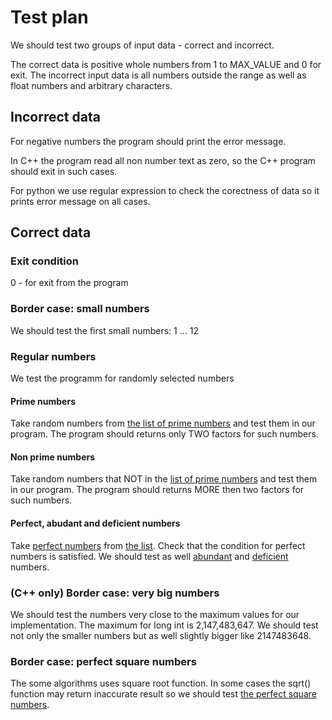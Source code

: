 # Test plan

We should test two groups of input data - correct and incorrect.

The correct data is positive whole numbers from 1 to MAX_VALUE and 0 for exit.
The incorrect input data is all numbers outside the range as well as float numbers and arbitrary characters. 

## Incorrect data

For negative numbers the program should print the error message. 

In C++ the program read all non number text as zero, so the C++ program should exit in such cases. 

For python we use regular expression to check the corectness of data so it prints error message on all cases. 

## Correct data

### Exit condition

0 - for exit from the program
  
### Border case: small numbers
We should test the first small numbers: 1 ... 12

### Regular numbers
We test the programm for randomly selected numbers

#### Prime numbers
Take random numbers from [the list of prime numbers](https://en.wikipedia.org/wiki/List_of_prime_numbers#:~:text=The%20first%201000%20prime%20numbers%20%20%20,%20%20311%20%2016%20more%20rows) and test them in our program. The program should returns only TWO factors for such numbers.

#### Non prime numbers
Take random numbers that NOT in the [list of prime numbers](https://en.wikipedia.org/wiki/List_of_prime_numbers#:~:text=The%20first%201000%20prime%20numbers%20%20%20,%20%20311%20%2016%20more%20rows) and test them in our program. The program should returns MORE then two factors for such numbers.

#### Perfect, abudant and deficient numbers

Take [perfect numbers](https://en.wikipedia.org/wiki/Perfect_number) from [the list](https://en.wikipedia.org/wiki/List_of_perfect_numbers). Check that the condition for perfect numbers is satisfied. We should test as well [abundant](https://en.wikipedia.org/wiki/Abundant_number) and [deficient](https://en.wikipedia.org/wiki/Deficient_number) numbers. 

### (C++ only) Border case: very big numbers

We should test the numbers very close to the maximum values for our implementation. The maximum for long int is 2,147,483,647. We should test not only the smaller numbers but as well slightly bigger like 2147483648. 

### Border case: perfect square numbers

The some algorithms uses square root function. In some cases the sqrt() function may return inaccurate result so we should test [the perfect square numbers](https://www.easycalculation.com/square-roots-perfect-numbers.html).

